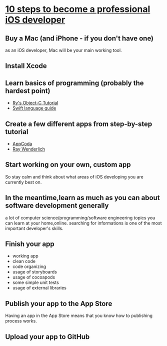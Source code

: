 # [10 steps to become a professional iOS developer][1]

## Buy a Mac (and iPhone - if you don't have one)

as an iOS developer, Mac will be your main working tool.

## Install Xcode

## Learn basics of programming (probably the hardest point)

* [Ry's Object-C Tutorial][2]
* [Swift language guide][3]

## Create a few different apps from step-by-step tutorial

* [AppCoda][4]
* [Ray Wenderlich][5]

## Start working on your own, custom app

So stay calm and think about what areas of iOS developing you are currently best on.

## In the meantime,learn as much as you can about software development generally

a lot of computer science/programming/software engineering topics you can
learn at your home,online.
searching for informations is one of the most important developer's skills.

## Finish your app

* working app
* clean code
* code organizing
* usage of storyboards
* usage of cocoapods
* some simple unit tests
* usage of external libraries

## Publish your app to the App Store

Having an app in the App Store means that you know how to publishing process works.

## Upload your app to GitHub


[1]:https://medium.com/app-coder-io/10-steps-to-become-a-professional-ios-developer-11b82b6aea4c
[2]:https://www.amazon.com/Rys-Objective-C-Tutorial-Ryan-Hodson-ebook/dp/B00QFIA40C
[3]:https://docs.swift.org/swift-book/LanguageGuide/TheBasics.html#//apple_ref/doc/uid/TP40014097-CH5-ID309
[4]:https://www.appcoda.com/
[5]:https://www.raywenderlich.com/


